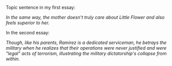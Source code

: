 Topic sentence in my first essay:

*In the same way, the mother doesn’t truly care about Little Flower and also feels superior to her.*

In the second essay:

*Though, like his parents, Ramirez is a dedicated serviceman, he betrays the military when he realizes that their operations were never justified and were "legal" acts of terrorism, illustrating the military dictatorship's collapse from within.*